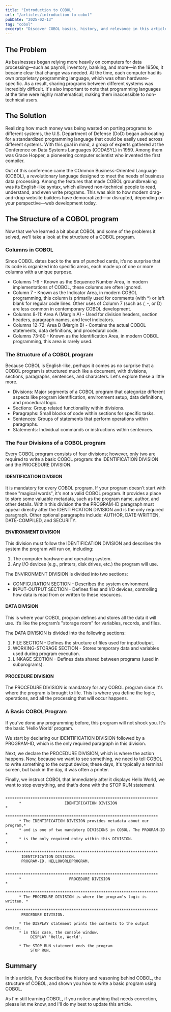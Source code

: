 ```yaml
---
title: "Introduction to COBOL"
url: "/articles/introduction-to-cobol"
pubDate: "2025-02-13"
tag: "cobol"
excerpt: "Discover COBOL basics, history, and relevance in this article. Learn why this enduring language still matters in modern tech."
---
```

## The Problem
As businesses began relying more heavily on computers for data processing—such as payroll, inventory, banking, and more—in the 1950s, it became clear that change was needed. At the time, each computer had its own proprietary programming language, which was often hardware-specific. As a result, sharing programs between different systems was incredibly difficult. It's also important to note that programming languages at the time were highly mathematical, making them inaccessible to non-technical users.

## The Solution
Realizing how much money was being wasted on porting programs to different systems, the U.S. Department of Defense (DoD) began advocating for a standardized programming language that could be easily used across different systems. With this goal in mind, a group of experts gathered at the Conference on Data Systems Languages (CODASYL) in 1959. Among them was Grace Hopper, a pioneering computer scientist who invented the first compiler.

Out of this conference came the COmmon Business-Oriented Language (COBOL), a revolutionary language designed to meet the needs of business data processing. Among the features that made COBOL groundbreaking was its English-like syntax, which allowed non-technical people to read, understand, and even write programs. This was akin to how modern drag-and-drop website builders have democratized—or disrupted, depending on your perspective—web development today.

## The Structure of a COBOL program
Now that we've learned a bit about COBOL and some of the problems it solved, we'll take a look at the structure of a COBOL program.

### Columns in COBOL
Since COBOL dates back to the era of punched cards, it’s no surprise that its code is organized into specific areas, each made up of one or more columns with a unique purpose.

* Columns 1-6 - Known as the Sequence Number Area, in modern implementations of COBOL, these columns are often ignored.
* Column 7 - Known as the Indicator Area, in modern COBOL programming, this column is primarily used for comments (with *) or left blank for regular code lines. Other uses of Column 7 (such as /, -, or D) are less common in contemporary COBOL development.
* Columns 8-11: Area A (Margin A) - Used for division headers, section headers, paragraph names, and level indicators.
* Columns 12-72: Area B (Margin B) - Contains the actual COBOL statements, data definitions, and procedural code.
* Columns 73-80 - Known as the Identification Area, in modern COBOL programming, this area is rarely used.

### The Structure of a COBOL program
Because COBOL is English-like, perhaps it comes as no surprise that a COBOL program is structured much like a document, with divisions, sections, paragraphs, sentences, and characters. Let's explore these a little more.

* Divisions: Major segments of a COBOL program that categorize different aspects like program identification, environment setup, data definitions, and procedural logic.
* Sections: Group related functionality within divisions.
* Paragraphs: Small blocks of code within sections for specific tasks.
* Sentences: Groups of statements that perform operations within paragraphs.
* Statements: Individual commands or instructions within sentences.

### The Four Divisions of a COBOL program
Every COBOL program consists of four divisions; however, only two are required to write a basic COBOL program: the IDENTIFICATION DIVISION and the PROCEDURE DIVISION.

#### IDENTIFICATION DIVISION
It is mandatory for every COBOL program. If your program doesn't start with these "magical words", it's not a valid COBOL program. It provides a place to store some valuable metadata, such as the program name, author, and other details. Within this division the the PROGRAM-ID paragraph must appear directly after the IDENTIFICATION DIVISION and is the only required paragraph. Other optional paragraphs include: AUTHOR, DATE-WRITTEN, DATE-COMPILED, and SECURITY.

#### ENVIRONMENT DIVISION
This division must follow the IDENTIFICATION DIVISION and describes the system the program will run on, including:

1. The computer hardware and operating system.
1. Any I/O devices (e.g., printers, disk drives, etc.) the program will use.

The ENVIRONMENT DIVISION is divided into two sections:

* CONFIGURATION SECTION - Describes the system environment.
* INPUT-OUTPUT SECTION - Defines files and I/O devices, controlling how data is read from or written to these resources.

#### DATA DIVISION
This is where your COBOL program defines and stores all the data it will use. It’s like the program’s "storage room" for variables, records, and files.

The DATA DIVISION is divided into the following sections:

1. FILE SECTION - Defines the structure of files used for input/output.
1. WORKING-STORAGE SECTION - Stores temporary data and variables used during program execution.
1. LINKAGE SECTION - Defines data shared between programs (used in subprograms).

#### PROCEDURE DIVISION
The PROCEDURE DIVISION is mandatory for any COBOL program since it's where the program is brought to life. This is where you define the logic, operations, and all the processing that will occur happens.

### A Basic COBOL Program
If you've done any programming before, this program will not shock you. It's the basic 'Hello World' program.

We start by declaring our IDENTIFICATION DIVISION followed by a PROGRAM-ID, which is the only required paragraph in this division.

Next, we declare the PROCEDURE DIVISION, which is where the action happens. Now, because we want to see something, we need to tell COBOL to write something to the output device; these days, it's typically a terminal screen, but back in the day, it was often a printer.

Finally, we instruct COBOL that immediately after it displays Hello World, we want to stop everything, and that's done with the STOP RUN statement.

```cobol
      *******************************************************************
      *                   IDENTIFICATION DIVISION                       *
      *******************************************************************
      * The IDENTIFICATION DIVISION provides metadata about our program,*
      * and is one of two mandatory DIVISIONS in COBOL. The PROGRAM-ID  *
      * is the only required entry within this DIVISION.                *
      *******************************************************************
       IDENTIFICATION DIVISION.
       PROGRAM-ID. HELLOWORLDPROGRAM.
      
      *******************************************************************
      *                     PROCEDURE DIVISION                          *
      *******************************************************************
      * The PROCEDURE DIVISION is where the program's logic is written. *
      *******************************************************************
       PROCEDURE DIVISION.

      * The DISPLAY statement prints the contents to the output device,
      * in this case, the console window.
           DISPLAY 'Hello, World'.

      * The STOP RUN statement ends the program
           STOP RUN.
```

## Summary
In this article, I've described the history and reasoning behind COBOL, the structure of COBOL, and shown you how to write a basic program using COBOL.

As I'm still learning COBOL, if you notice anything that needs correction, please let me know, and I'll do my best to update this article.

